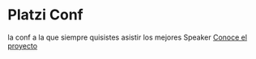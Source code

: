 # Platzi Conf
la conf a la que siempre quisistes asistir los mejores Speaker
[Conoce el proyecto](https://luisalbertoi.github.io/platzi-conf/ "view")
